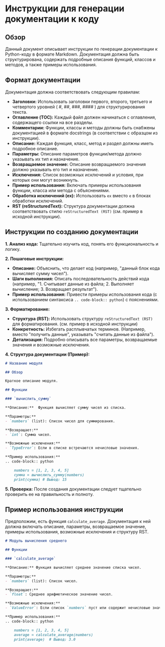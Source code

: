 # Инструкции для генерации документации к коду

## Обзор

Данный документ описывает инструкции по генерации документации к Python-коду в формате Markdown.  Документация должна быть структурирована, содержать подробные описания функций, классов и методов, а также примеры использования.

## Формат документации

Документация должна соответствовать следующим правилам:

* **Заголовки:** Использовать заголовки первого, второго, третьего и четвертого уровней ( #, ##, ###, #### ) для структурирования текста.
* **Оглавление (TOC):** Каждый файл должен начинаться с оглавления, содержащего ссылки на все разделы.
* **Комментарии:** Функции, классы и методы должны быть снабжены документацией в формате docstrings (в соответствии с образцом из инструкции).
* **Описание:** Каждая функция, класс, метод и раздел должны иметь подробное описание.
* **Параметры:**  Описание параметров функции/метода должно указывать их тип и назначение.
* **Возвращаемое значение:**  Описание возвращаемого значения должно указывать его тип и назначение.
* **Исключения:**  Список возможных исключений и условия, при которых они могут возникнуть.
* **Пример использования:**  Включать примеры использования функции, класса или метода с объяснениями.
* **Обработка исключений (ex):**  Использовать `ex` вместо `e` в блоках обработки исключений.
* **RST (reStructuredText):**  Структура документации должна соответствовать стилю `reStructuredText (RST)` (см. пример в исходной инструкции).


## Инструкции по созданию документации

**1. Анализ кода:** Тщательно изучить код, понять его функциональность и логику.

**2. Пошаговые инструкции:**

* **Описание:** Объяснить, что делает код (например, "данный блок кода вычисляет сумму чисел").
* **Шаги выполнения:** Описать последовательность действий кода (например, "1. Считывает данные из файла; 2. Выполняет вычисление; 3. Возвращает результат").
* **Пример использования:** Привести примеры использования кода (с использованием синтаксиса `.. code-block:: python`) с пояснениями.

**3. Форматирование:**

* **Структура (RST):**  Использовать структуру `reStructuredText (RST)` для форматирования.  (см. пример в исходной инструкции)
* **Конкретность:**  Избегать расплывчатых терминов.  (Например, вместо "получить данные", указывать "считать данные из файла").
* **Детализация:**  Подробно описывать все параметры, возвращаемые значения и возможные исключения.

**4. Структура документации (Пример):**

```markdown
# Название модуля

## Обзор

Краткое описание модуля.

## Функции

### `вычислить_сумму`

**Описание:**  Функция вычисляет сумму чисел из списка.

**Параметры:**
- `numbers` (list): Список чисел для суммирования.

**Возвращает:**
- `int`: Сумма чисел.

**Возможные исключения:**
- `TypeError`: Если в списке встречаются нечисловые значения.

**Пример использования:**
.. code-block:: python

    numbers = [1, 2, 3, 4, 5]
    сумма = вычислить_сумму(numbers)
    print(сумма) # Вывод: 15
```

**5. Проверка:** После создания документации следует тщательно проверить ее на правильность и полноту.


## Пример использования инструкции

Предположим, есть функция `calculate_average`.  Документация к ней должна включать описание, параметры, возвращаемое значение, примеры использования, возможные исключения и структуру RST.
```markdown
# Модуль вычисления среднего

## Функции

### `calculate_average`

**Описание:** Функция вычисляет среднее значение списка чисел.

**Параметры:**
- `numbers` (list): Список чисел.

**Возвращает:**
- `float`: Среднее арифметическое значение чисел.

**Возможные исключения:**
- `ValueError`: Если список `numbers` пуст или содержит нечисловые значения.

**Пример использования:**
.. code-block:: python

    numbers = [1, 2, 3, 4, 5]
    average = calculate_average(numbers)
    print(average)  # Вывод: 3.0

```